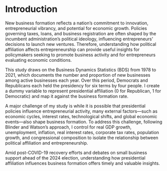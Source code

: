 # Introduction


New business formation reflects a nation’s commitment to innovation, entrepreneurial vibrancy, and potential for economic growth. Policies governing taxes, loans, and business registration are often shaped by the incumbent administration’s political ideology, influencing entrepreneurs' decisions to launch new ventures. Therefore, understanding how political affiliation affects entrepreneurship can provide useful insights for policymakers seeking to promote business activity and for entrepreneurs evaluating economic conditions.

This study draws on the Business Dynamics Statistics (BDS) from 1978 to 2021, which documents the number and proportion of new businesses among active businesses each year. Over this period, Democrats and Republicans each held the presidency for six terms by four people. I create a dummy variable to represent presidential affiliation (0 for Republican, 1 for Democratic) and map it against the business formation rate. 

A major challenge of my study is while it is possible that presidential policies influence entrepreneurial activity, many external factors—such as economic cycles, interest rates, technological shifts, and global economic events—also shape business formation. To address this challenge, following Blinder and Watson’s approach, I control for real GDP growth, unemployment, inflation, real interest rates, corporate tax rates, population growth, and congressional composition to isolate the relationship between political affiliation and entrepreneurship.

Amid post-COVID-19 recovery efforts and debates on small business support ahead of the 2024 election, understanding how presidential affiliation influences business formation offers timely and valuable insights.